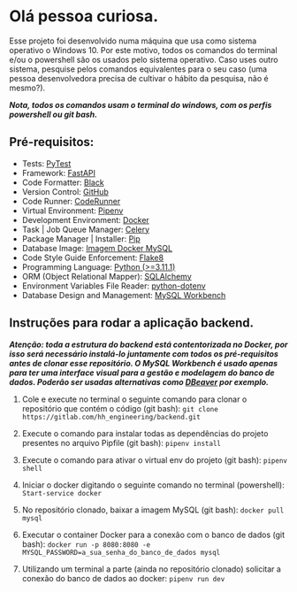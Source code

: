 
# Olá pessoa curiosa.

Esse projeto foi desenvolvido numa máquina que usa como sistema operativo o Windows 10. Por este motivo, todos os comandos do terminal e/ou o powershell são os usados pelo sistema operativo. Caso uses outro sistema, pesquise pelos comandos equivalentes para o seu caso (uma pessoa desenvolvedora precisa de cultivar o hábito da pesquisa, não é mesmo?).

***Nota, todos os comandos usam o terminal do windows, com os perfis powershell ou git bash.***

## Pré-requisitos:
* Tests: [PyTest](https://docs.pytest.org)
* Framework: [FastAPI](https://fastapi.tiangolo.com)
* Code Formatter: [Black](https://pypi.org/project/black)
* Version Control: [GitHub](https://github.com/AladinoBorges/lessery_project)
* Code Runner: [CodeRunner](https://marketplace.visualstudio.com/items?itemName=formulahendry.code-runner)
* Virtual Environment: [Pipenv](https://pipenv.pypa.io/en/latest/#install-pipenv-today)
* Development Environment: [Docker](https://www.docker.com/get-started)
* Task | Job Queue Manager: [Celery](https://docs.celeryq.dev/en/stable)
* Package Manager | Installer: [Pip](https://pypi.org/project/pip)
* Database Image: [Imagem Docker MySQL](https://hub.docker.com/_/mysql)
* Code Style Guide Enforcement: [Flake8](https://pypi.org/project/flake8)
* Programming Language: [Python (>=3.11.1)](https://www.python.org/downloads/release/python-3111)
* ORM (Object Relational Mapper): [SQLAlchemy](https://www.sqlalchemy.org)
* Environment Variables File Reader: [python-dotenv](https://pypi.org/project/python-dotenv)
* Database Design and Management: [MySQL Workbench](https://dev.mysql.com/doc/workbench/en)
  
## Instruções para rodar a aplicação backend.

***Atenção: toda a estrutura do backend está contentorizada no Docker, por isso será necessário instalá-lo juntamente com todos os pré-requisitos antes de clonar esse repositório. O MySQL Workbench é usado apenas para ter uma interface visual para a gestão e modelagem do banco de dados. Poderão ser usadas alternativas como [DBeaver](https://dbeaver.io/) por exemplo.***

1. Cole e execute no terminal o seguinte comando para clonar o repositório que contém o código (git bash):
```git clone https://gitlab.com/hh_engineering/backend.git```

2. Execute o comando para instalar todas as dependências do projeto presentes no arquivo Pipfile (git bash):
```pipenv install```

3. Execute o comando para ativar o virtual env do projeto (git bash):
```pipenv shell```

3. Iniciar o docker digitando o seguinte comando no terminal (powershell):
```Start-service docker```

4. No repositório clonado, baixar a imagem MySQL (git bash):
```docker pull mysql```

5. Executar o container Docker para a conexão com o banco de dados (git bash): 
```docker run -p 8080:8080 -e MYSQL_PASSWORD=a_sua_senha_do_banco_de_dados mysql```

6. Utilizando um terminal a parte (ainda no repositório clonado) solicitar a conexão do banco de dados ao docker:
 ```pipenv run dev```
